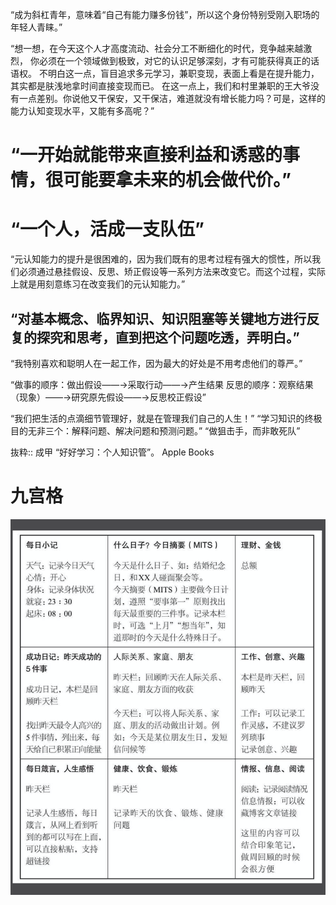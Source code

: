 “成为斜杠青年，意味着“自己有能力赚多份钱”，所以这个身份特别受刚入职场的年轻人青睐。”

“想一想，在今天这个人才高度流动、社会分工不断细化的时代，竞争越来越激烈，
你必须在一个领域做到极致，对它的认识足够深刻，才有可能获得真正的话语权。
不明白这一点，盲目追求多元学习，兼职变现，表面上看是在提升能力，
其实都是肤浅地拿时间直接变现而已。
在这一点上，我们和村里兼职的王大爷没有一点差别。你说他又干保安，又干保洁，难道就没有增长能力吗？可是，这样的能力认知变现水平，又能有多高呢？”

# “一开始就能带来直接利益和诱惑的事情，很可能要拿未来的机会做代价。”

# “一个人，活成一支队伍”
“元认知能力的提升是很困难的，因为我们既有的思考过程有强大的惯性，所以我们必须通过悬挂假设、反思、矫正假设等一系列方法来改变它。而这个过程，实际上就是用刻意练习在改变我们的元认知能力。”
## “对基本概念、临界知识、知识阻塞等关键地方进行反复的探究和思考，直到把这个问题吃透，弄明白。”



“我特别喜欢和聪明人在一起工作，因为最大的好处是不用考虑他们的尊严。”

“做事的顺序：做出假设——→采取行动——→产生结果
反思的顺序：观察结果（现象）——→研究原先假设——→反思校正假设”

“我们把生活的点滴细节管理好，就是在管理我们自己的人生！”
“学习知识的终极目的无非三个：解释问题、解决问题和预测问题。”
“做狙击手，而非敢死队”

抜粋:: 成甲  “好好学习：个人知识管”。 Apple Books  
# 九宫格
![img](https://github.com/hiro-9999/blog/blob/master/Books_/books/%E6%9D%82%E4%B9%A6/%E3%82%B9%E3%82%AF%E3%83%AA%E3%83%BC%E3%83%B3%E3%82%B7%E3%83%A7%E3%83%83%E3%83%88%202020-02-26%200.40.10.png)
